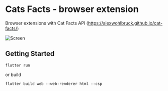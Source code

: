 # Cats Facts - browser extension

Browser extensions with Cat Facts API (https://alexwohlbruck.github.io/cat-facts/)

![Screen]('/assets/images/screen.png')

## Getting Started

```
flutter run
```

or build

```
flutter build web --web-renderer html --csp
```
